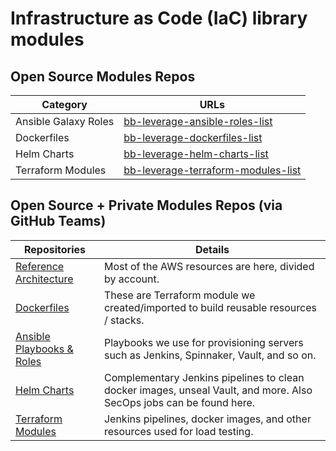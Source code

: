 # Infrastructure as Code (IaC) library modules

## **Open Source Modules Repos**

| Category              | URLs                                                                                |
|-----------------------|-------------------------------------------------------------------------------------|
| Ansible Galaxy Roles  | [bb-leverage-ansible-roles-list](https://github.com/topics/bb-le-mod-ansible-role)  |
| Dockerfiles           | [bb-leverage-dockerfiles-list](https://github.com/topics/bb-le-mod-docker)          |
| Helm Charts           | [bb-leverage-helm-charts-list](https://github.com/topics/bb-le-mod-helm)            |
| Terraform Modules     | [bb-leverage-terraform-modules-list](https://github.com/topics/bb-le-mod-terraform) |


## **Open Source + Private Modules Repos (via GitHub Teams)**

| Repositories                                                                                                           | Details                                                                                                                   |
|------------------------------------------------------------------------------------------------------------------------|---------------------------------------------------------------------------------------------------------------------------|
| [Reference Architecture](https://github.com/orgs/binbashar/teams/leverage-ref-architecture-aws-dev/repositories)       | Most of the AWS resources are here, divided by account.                                                                   |
| [Dockerfiles](https://github.com/orgs/binbashar/teams/leverage-project-docker-dev/repositories)                        | These are Terraform module we created/imported to build reusable resources / stacks.                                      |
| [Ansible Playbooks & Roles](https://github.com/orgs/binbashar/teams/leverage-project-ansible-dev/repositories)         | Playbooks we use for provisioning servers such as Jenkins, Spinnaker, Vault, and so on.                                   |
| [Helm Charts](https://github.com/orgs/binbashar/teams/leverage-project-helm-dev/repositories)                          | Complementary Jenkins pipelines to clean docker images, unseal Vault, and more. Also SecOps jobs can be found here.       |
| [Terraform Modules](https://github.com/orgs/binbashar/teams/leverage-project-terraform-dev/repositories)               | Jenkins pipelines, docker images, and other resources used for load testing.                                              |
